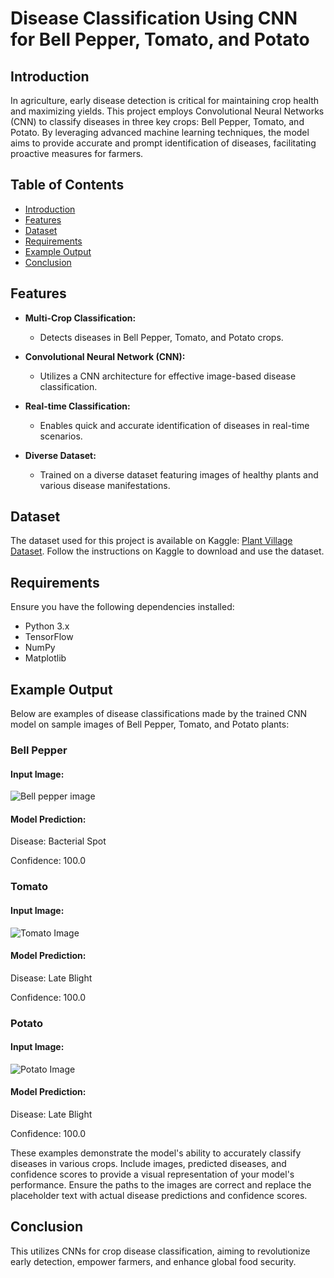# Disease Classification Using CNN for Bell Pepper, Tomato, and Potato

## Introduction

In agriculture, early disease detection is critical for maintaining crop health and maximizing yields. This project employs Convolutional Neural Networks (CNN) to classify diseases in three key crops: Bell Pepper, Tomato, and Potato. By leveraging advanced machine learning techniques, the model aims to provide accurate and prompt identification of diseases, facilitating proactive measures for farmers.

## Table of Contents

- [Introduction](#Introduction)
- [Features](#features)
- [Dataset](#Dataset)
- [Requirements](#Requirements)
- [Example Output](#example-output)
- [Conclusion](#conclusion)

## Features

- **Multi-Crop Classification:**
  - Detects diseases in Bell Pepper, Tomato, and Potato crops.

- **Convolutional Neural Network (CNN):**
  - Utilizes a CNN architecture for effective image-based disease classification.

- **Real-time Classification:**
  - Enables quick and accurate identification of diseases in real-time scenarios.

- **Diverse Dataset:**
  - Trained on a diverse dataset featuring images of healthy plants and various disease manifestations.

## Dataset

The dataset used for this project is available on Kaggle: [Plant Village Dataset](https://www.kaggle.com/datasets/arjuntejaswi/plant-village). Follow the instructions on Kaggle to download and use the dataset.

## Requirements

Ensure you have the following dependencies installed:

- Python 3.x
- TensorFlow
- NumPy
- Matplotlib

## Example Output

Below are examples of disease classifications made by the trained CNN model on sample images of Bell Pepper, Tomato, and Potato plants:

### Bell Pepper
#### Input Image:
![Bell pepper image](https://github.com/KavilaViswanathan/Disease_classification_using_CNN/assets/140960627/58440c7d-b700-4f13-bb55-d8879df8b963)


#### Model Prediction:

Disease: Bacterial Spot

Confidence: 100.0

### Tomato

#### Input Image:
![Tomato Image](https://github.com/KavilaViswanathan/Disease_classification_using_CNN/assets/140960627/00dbf416-fc00-4b8f-a281-1f37143c8619)


#### Model Prediction:

Disease: Late Blight

Confidence: 100.0

### Potato

#### Input Image:
![Potato Image](https://github.com/KavilaViswanathan/Disease_classification_using_CNN/assets/140960627/afa2ea55-f462-428d-a716-4ac4b269168d)


#### Model Prediction:
Disease: Late Blight

Confidence: 100.0


These examples demonstrate the model's ability to accurately classify diseases in various crops. Include images, predicted diseases, and confidence scores to provide a visual representation of your model's performance. Ensure the paths to the images are correct and replace the placeholder text with actual disease predictions and confidence scores.

## Conclusion

This utilizes CNNs for crop disease classification, aiming to revolutionize early detection, empower farmers, and enhance global food security.


